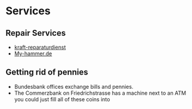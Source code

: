 # Services

## Repair Services

* [kraft-reparaturdienst](https://www.kraft-reparaturdienst.de)
* [My-hammer.de](https://www.my-hammer.de/)

## Getting rid of pennies

* Bundesbank offices exchange bills and pennies.
* The Commerzbank on Friedrichstrasse has a machine next to an ATM you could just fill all of these coins into
